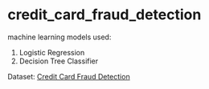 # credit_card_fraud_detection

machine learning models used:

1. Logistic Regression 
2. Decision Tree Classifier

Dataset: [Credit Card Fraud Detection](https://www.kaggle.com/datasets/mlg-ulb/creditcardfraud)
